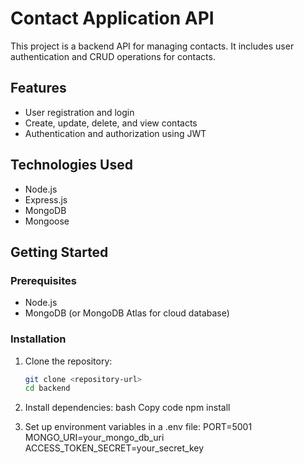 # Contact Application API

This project is a backend API for managing contacts. It includes user authentication and CRUD operations for contacts.

## Features

- User registration and login
- Create, update, delete, and view contacts
- Authentication and authorization using JWT

## Technologies Used

- Node.js
- Express.js
- MongoDB
- Mongoose

## Getting Started

### Prerequisites

- Node.js
- MongoDB (or MongoDB Atlas for cloud database)

### Installation

1. Clone the repository:
   ```bash
   git clone <repository-url>
   cd backend

2.  Install dependencies:
    bash
    Copy code
    npm install

3. Set up environment variables in a .env file:
   PORT=5001
   MONGO_URI=your_mongo_db_uri
   ACCESS_TOKEN_SECRET=your_secret_key

